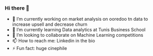 ### Hi there 👋

- 🔭 I’m currently working on market analysis on ooredoo tn data to increase upsell and decrease churn 
- 🌱 I’m currently learning Data analytics at Tunis Business School
- 👯 I’m looking to collaborate on Machine Learning competitions
- 📫 How to reach me: Linkedin in the bio
- ⚡ Fun fact: huge cinephile
